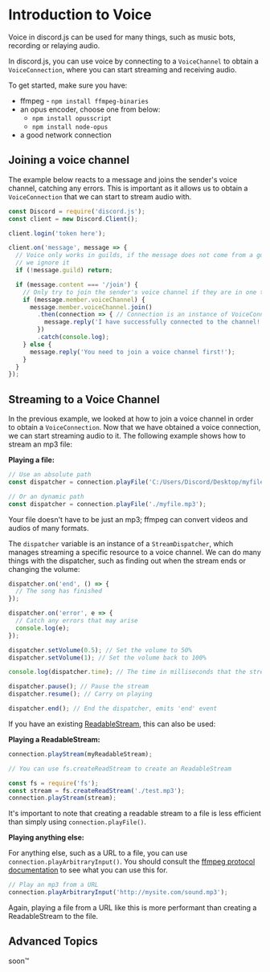 # Introduction to Voice
Voice in discord.js can be used for many things, such as music bots, recording or relaying audio.

In discord.js, you can use voice by connecting to a `VoiceChannel` to obtain a `VoiceConnection`, where you can start streaming and receiving audio.

To get started, make sure you have:
* ffmpeg - `npm install ffmpeg-binaries`
* an opus encoder, choose one from below:
  * `npm install opusscript`
  * `npm install node-opus`
* a good network connection

## Joining a voice channel
The example below reacts to a message and joins the sender's voice channel, catching any errors. This is important
as it allows us to obtain a `VoiceConnection` that we can start to stream audio with.

```js
const Discord = require('discord.js');
const client = new Discord.Client();

client.login('token here');

client.on('message', message => {
  // Voice only works in guilds, if the message does not come from a guild,
  // we ignore it
  if (!message.guild) return;

  if (message.content === '/join') {
    // Only try to join the sender's voice channel if they are in one themselves
    if (message.member.voiceChannel) {
      message.member.voiceChannel.join()
        .then(connection => { // Connection is an instance of VoiceConnection
          message.reply('I have successfully connected to the channel!');
        })
        .catch(console.log);
    } else {
      message.reply('You need to join a voice channel first!');
    }
  }
});
```

## Streaming to a Voice Channel
In the previous example, we looked at how to join a voice channel in order to obtain a `VoiceConnection`. Now that we
have obtained a voice connection, we can start streaming audio to it. The following example shows how to stream an mp3
file:

**Playing a file:**

```js
// Use an absolute path
const dispatcher = connection.playFile('C:/Users/Discord/Desktop/myfile.mp3');
```

```js
// Or an dynamic path
const dispatcher = connection.playFile('./myfile.mp3');
```

Your file doesn't have to be just an mp3; ffmpeg can convert videos and audios of many formats.

The `dispatcher` variable is an instance of a `StreamDispatcher`, which manages streaming a specific resource to a voice
channel. We can do many things with the dispatcher, such as finding out when the stream ends or changing the volume:

```js
dispatcher.on('end', () => {
  // The song has finished
});

dispatcher.on('error', e => {
  // Catch any errors that may arise
  console.log(e);
});

dispatcher.setVolume(0.5); // Set the volume to 50%
dispatcher.setVolume(1); // Set the volume back to 100%

console.log(dispatcher.time); // The time in milliseconds that the stream dispatcher has been playing for

dispatcher.pause(); // Pause the stream
dispatcher.resume(); // Carry on playing

dispatcher.end(); // End the dispatcher, emits 'end' event
```

If you have an existing [ReadableStream](https://nodejs.org/api/stream.html#stream_readable_streams),
this can also be used:

**Playing a ReadableStream:**
```js
connection.playStream(myReadableStream);

// You can use fs.createReadStream to create an ReadableStream

const fs = require('fs');
const stream = fs.createReadStream('./test.mp3');
connection.playStream(stream);
```

It's important to note that creating a readable stream to a file is less efficient than simply using `connection.playFile()`.

**Playing anything else:**

For anything else, such as a URL to a file, you can use `connection.playArbitraryInput()`. You should consult the [ffmpeg protocol documentation](https://ffmpeg.org/ffmpeg-protocols.html) to see what you can use this for.

```js
// Play an mp3 from a URL
connection.playArbitraryInput('http://mysite.com/sound.mp3');
```

Again, playing a file from a URL like this is more performant than creating a ReadableStream to the file.

## Advanced Topics
soon:tm:
